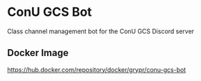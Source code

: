 # ConU GCS Bot

Class channel management bot for the ConU GCS Discord server

## Docker Image
https://hub.docker.com/repository/docker/grypr/conu-gcs-bot
